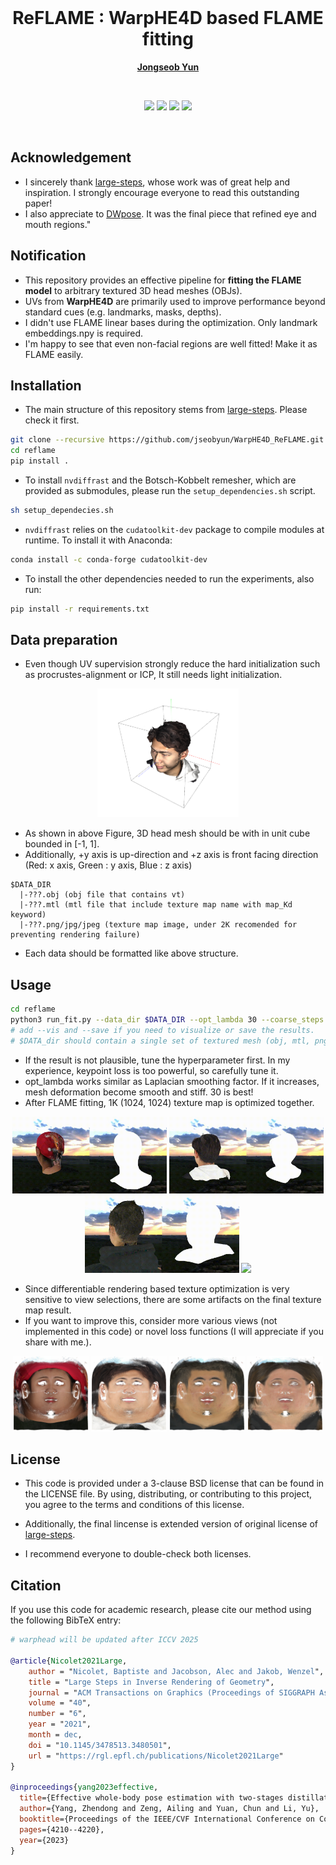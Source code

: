 
<!-- PROJECT LOGO -->
<br />
<h1 align="center">ReFLAME : WarpHE4D based FLAME fitting</h1>

<p align="center">
  <a href="https://jseobyun.github.io/"><strong>Jongseob Yun</strong></a>
</p>
<br />
<p align="center">
    <img src="./assets/facescape.gif" width="49%"/>
    <img src="./assets/faceverse.gif" width="49%"/>
    <img src="./assets/nphm.gif" width="49%"/>
    <img src="./assets/nphm2.gif" width="49%"/>
</p>

<br />


## Acknowledgement

- I sincerely thank [large-steps](https://github.com/rgl-epfl/large-steps-pytorch), whose work was of great help and inspiration. I strongly encourage everyone to read this outstanding paper!
- I also appreciate to [DWpose](https://github.com/IDEA-Research/DWPose). It was the final piece that refined eye and mouth regions."

## Notification

- This repository provides an effective pipeline for **fitting the FLAME model** to arbitrary textured 3D head meshes (OBJs).
- UVs from **WarpHE4D** are primarily used to improve performance beyond standard cues (e.g. landmarks, masks, depths).
- I didn't use FLAME linear bases during the optimization. Only landmark embeddings.npy is required. 
- I'm happy to see that even non-facial regions are well fitted! Make it as FLAME easily.

## Installation

- The main structure of this repository stems from [large-steps](https://github.com/rgl-epfl/large-steps-pytorch). Please check it first.

```bash
git clone --recursive https://github.com/jseobyun/WarpHE4D_ReFLAME.git
cd reflame
pip install .
```


- To install `nvdiffrast` and the Botsch-Kobbelt remesher, which are provided as submodules, please run the `setup_dependencies.sh` script.
```bash
sh setup_dependecies.sh
```

- `nvdiffrast` relies on the `cudatoolkit-dev` package to compile modules at runtime.
To install it with Anaconda:
```bash
conda install -c conda-forge cudatoolkit-dev
```

- To install the other dependencies needed to run the experiments, also run:
```bash
pip install -r requirements.txt
```

## Data preparation
- Even though UV supervision strongly reduce the hard initialization such as procrustes-alignment or ICP, It still needs light initialization.
<p align="center">
  <img src="./assets/data_normalization.png" width="45%"/>
</p>

- As shown in above Figure, 3D head mesh should be with in unit cube bounded in [-1, 1].
- Additionally, +y axis is up-direction and +z axis is front facing direction (Red: x axis, Green : y axis, Blue : z axis)
```
$DATA_DIR
  |-???.obj (obj file that contains vt)
  |-???.mtl (mtl file that include texture map name with map_Kd keyword)
  |-???.png/jpg/jpeg (texture map image, under 2K recomended for preventing rendering failure)

```

- Each data should be formatted like above structure.
## Usage
```bash
cd reflame
python3 run_fit.py --data_dir $DATA_DIR --opt_lambda 30 --coarse_steps 1000 --refine_steps 300 --texture_steps 1000 --azim_range 150
# add --vis and --save if you need to visualize or save the results.
# $DATA_dir should contain a single set of textured mesh (obj, mtl, png/jpg/jpeg)
```
- If the result is not plausible, tune the hyperparameter first. In my experience, keypoint loss is too powerful, so carefully tune it.
- opt_lambda works similar as Laplacian smoothing factor. If it increases, mesh deformation become smooth and stiff. 30 is best!
- After FLAME fitting, 1K (1024, 1024) texture map is optimized together.
<p align="center">
  <img src="./assets/facescape_tex.gif" width="49%"/>
  <img src="./assets/faceverse_tex.gif" width="49%"/>
  <img src="./assets/nphm_tex.gif" width="49%"/>
  <img src="./assets/nphm2_tex.gif" width="49%"/>
</p>

- Since differentiable rendering based texture optimization is very sensitive to view selections, there are some artifacts on the final texture map result.
- If you want to improve this, consider more various views (not implemented in this code) or novel loss functions (I will appreciate if you share with me.). 
  
<p align="center">
  <img src="./assets/facescape_texmap.jpg" width="24%"/>
  <img src="./assets/faceverse_texmap.jpg" width="24%"/>
  <img src="./assets/nphm_texmap.jpg" width="24%"/>
  <img src="./assets/nphm2_texmap.jpg" width="24%"/>
</p>

## License
- This code is provided under a 3-clause BSD license that can be found in the LICENSE file. By using, distributing, or contributing to this project, you agree
to the terms and conditions of this license.

- Additionally, the final lincense is extended version of original license of [large-steps](https://github.com/rgl-epfl/large-steps-pytorch).
- I recommend everyone to double-check both licenses.

## Citation

If you use this code for academic research, please cite our method using the following BibTeX entry:

```bibtex
# warphead will be updated after ICCV 2025

@article{Nicolet2021Large,
    author = "Nicolet, Baptiste and Jacobson, Alec and Jakob, Wenzel",
    title = "Large Steps in Inverse Rendering of Geometry",
    journal = "ACM Transactions on Graphics (Proceedings of SIGGRAPH Asia)",
    volume = "40",
    number = "6",
    year = "2021",
    month = dec,
    doi = "10.1145/3478513.3480501",
    url = "https://rgl.epfl.ch/publications/Nicolet2021Large"
}

@inproceedings{yang2023effective,
  title={Effective whole-body pose estimation with two-stages distillation},
  author={Yang, Zhendong and Zeng, Ailing and Yuan, Chun and Li, Yu},
  booktitle={Proceedings of the IEEE/CVF International Conference on Computer Vision},
  pages={4210--4220},
  year={2023}
}
```
